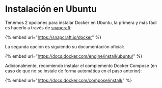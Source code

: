 # Instalación en Ubuntu

Tenemos 2 opciones para instalar Docker en Ubuntu, la primera y más fácil es hacerlo a través de [snapcraft](https://snapcraft.io/):

{% embed url="https://snapcraft.io/docker" %}

La segunda opción es siguiendo su documentación oficial:

{% embed url="https://docs.docker.com/engine/install/ubuntu/" %}

Adicionalmente, recomiendo instalar el complemento Docker Compose (en caso de que no se instale de forma automática en el paso anterior):

{% embed url="https://docs.docker.com/compose/install/" %}
